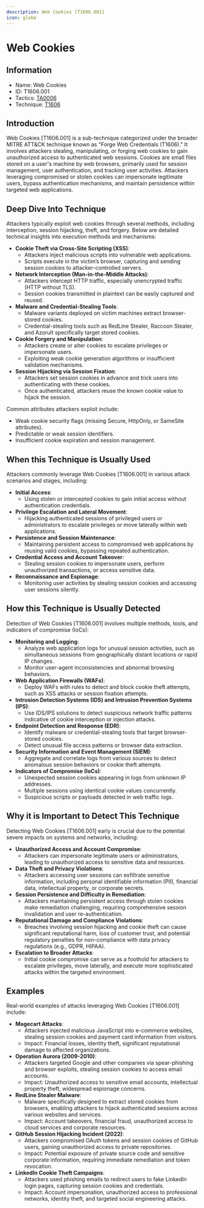 ```yaml
---
description: Web Cookies [T1606.001]
icon: globe
---
```


# Web Cookies

## Information

* Name: Web Cookies
* ID: T1606.001
* Tactics: [TA0006](../)
* Technique: [T1606](./)

## Introduction

Web Cookies \[T1606.001] is a sub-technique categorized under the broader MITRE ATT\&CK technique known as "Forge Web Credentials (T1606)." It involves attackers stealing, manipulating, or forging web cookies to gain unauthorized access to authenticated web sessions. Cookies are small files stored on a user's machine by web browsers, primarily used for session management, user authentication, and tracking user activities. Attackers leveraging compromised or stolen cookies can impersonate legitimate users, bypass authentication mechanisms, and maintain persistence within targeted web applications.

## Deep Dive Into Technique

Attackers typically exploit web cookies through several methods, including interception, session hijacking, theft, and forgery. Below are detailed technical insights into execution methods and mechanisms:

* **Cookie Theft via Cross-Site Scripting (XSS)**:
  * Attackers inject malicious scripts into vulnerable web applications.
  * Scripts execute in the victim’s browser, capturing and sending session cookies to attacker-controlled servers.
* **Network Interception (Man-in-the-Middle Attacks)**:
  * Attackers intercept HTTP traffic, especially unencrypted traffic (HTTP without TLS).
  * Session cookies transmitted in plaintext can be easily captured and reused.
* **Malware and Credential-Stealing Tools**:
  * Malware variants deployed on victim machines extract browser-stored cookies.
  * Credential-stealing tools such as RedLine Stealer, Raccoon Stealer, and Azorult specifically target stored cookies.
* **Cookie Forgery and Manipulation**:
  * Attackers create or alter cookies to escalate privileges or impersonate users.
  * Exploiting weak cookie generation algorithms or insufficient validation mechanisms.
* **Session Hijacking via Session Fixation**:
  * Attackers set session cookies in advance and trick users into authenticating with these cookies.
  * Once authenticated, attackers reuse the known cookie value to hijack the session.

Common attributes attackers exploit include:

* Weak cookie security flags (missing Secure, HttpOnly, or SameSite attributes).
* Predictable or weak session identifiers.
* Insufficient cookie expiration and session management.

## When this Technique is Usually Used

Attackers commonly leverage Web Cookies \[T1606.001] in various attack scenarios and stages, including:

* **Initial Access**:
  * Using stolen or intercepted cookies to gain initial access without authentication credentials.
* **Privilege Escalation and Lateral Movement**:
  * Hijacking authenticated sessions of privileged users or administrators to escalate privileges or move laterally within web applications.
* **Persistence and Session Maintenance**:
  * Maintaining persistent access to compromised web applications by reusing valid cookies, bypassing repeated authentication.
* **Credential Access and Account Takeover**:
  * Stealing session cookies to impersonate users, perform unauthorized transactions, or access sensitive data.
* **Reconnaissance and Espionage**:
  * Monitoring user activities by stealing session cookies and accessing user sessions silently.

## How this Technique is Usually Detected

Detection of Web Cookies \[T1606.001] involves multiple methods, tools, and indicators of compromise (IoCs):

* **Monitoring and Logging**:
  * Analyze web application logs for unusual session activities, such as simultaneous sessions from geographically distant locations or rapid IP changes.
  * Monitor user-agent inconsistencies and abnormal browsing behaviors.
* **Web Application Firewalls (WAFs)**:
  * Deploy WAFs with rules to detect and block cookie theft attempts, such as XSS attacks or session fixation attempts.
* **Intrusion Detection Systems (IDS) and Intrusion Prevention Systems (IPS)**:
  * Use IDS/IPS solutions to detect suspicious network traffic patterns indicative of cookie interception or injection attacks.
* **Endpoint Detection and Response (EDR)**:
  * Identify malware or credential-stealing tools that target browser-stored cookies.
  * Detect unusual file access patterns or browser data extraction.
* **Security Information and Event Management (SIEM)**:
  * Aggregate and correlate logs from various sources to detect anomalous session behaviors or cookie theft attempts.
* **Indicators of Compromise (IoCs)**:
  * Unexpected session cookies appearing in logs from unknown IP addresses.
  * Multiple sessions using identical cookie values concurrently.
  * Suspicious scripts or payloads detected in web traffic logs.

## Why it is Important to Detect This Technique

Detecting Web Cookies \[T1606.001] early is crucial due to the potential severe impacts on systems and networks, including:

* **Unauthorized Access and Account Compromise**:
  * Attackers can impersonate legitimate users or administrators, leading to unauthorized access to sensitive data and resources.
* **Data Theft and Privacy Violations**:
  * Attackers accessing user sessions can exfiltrate sensitive information, including personal identifiable information (PII), financial data, intellectual property, or corporate secrets.
* **Session Persistence and Difficulty in Remediation**:
  * Attackers maintaining persistent access through stolen cookies make remediation challenging, requiring comprehensive session invalidation and user re-authentication.
* **Reputational Damage and Compliance Violations**:
  * Breaches involving session hijacking and cookie theft can cause significant reputational harm, loss of customer trust, and potential regulatory penalties for non-compliance with data privacy regulations (e.g., GDPR, HIPAA).
* **Escalation to Broader Attacks**:
  * Initial cookie compromise can serve as a foothold for attackers to escalate privileges, move laterally, and execute more sophisticated attacks within the targeted environment.

## Examples

Real-world examples of attacks leveraging Web Cookies \[T1606.001] include:

* **Magecart Attacks**:
  * Attackers injected malicious JavaScript into e-commerce websites, stealing session cookies and payment card information from visitors.
  * Impact: Financial losses, identity theft, significant reputational damage to affected organizations.
* **Operation Aurora (2009-2010)**:
  * Attackers targeted Google and other companies via spear-phishing and browser exploits, stealing session cookies to access email accounts.
  * Impact: Unauthorized access to sensitive email accounts, intellectual property theft, widespread espionage concerns.
* **RedLine Stealer Malware**:
  * Malware specifically designed to extract stored cookies from browsers, enabling attackers to hijack authenticated sessions across various websites and services.
  * Impact: Account takeovers, financial fraud, unauthorized access to cloud services and corporate resources.
* **GitHub Session Hijacking Incident (2022)**:
  * Attackers compromised OAuth tokens and session cookies of GitHub users, gaining unauthorized access to private repositories.
  * Impact: Potential exposure of private source code and sensitive corporate information, requiring immediate remediation and token revocation.
* **LinkedIn Cookie Theft Campaigns**:
  * Attackers used phishing emails to redirect users to fake LinkedIn login pages, capturing session cookies and credentials.
  * Impact: Account impersonation, unauthorized access to professional networks, identity theft, and targeted social engineering attacks.
